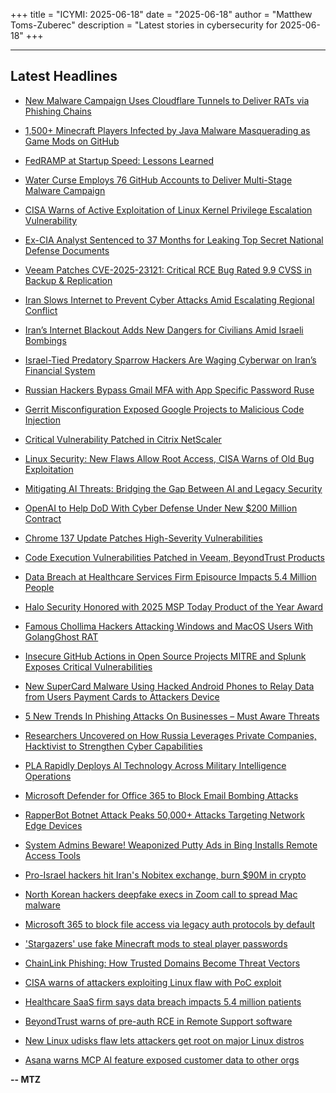 +++
title = "ICYMI: 2025-06-18"
date = "2025-06-18"
author = "Matthew Toms-Zuberec"
description = "Latest stories in cybersecurity for 2025-06-18"
+++

---------------------------------------------------------------------------
## Latest Headlines
- [New Malware Campaign Uses Cloudflare Tunnels to Deliver RATs via Phishing Chains](https://thehackernews.com/2025/06/new-malware-campaign-uses-cloudflare.html)

- [1,500+ Minecraft Players Infected by Java Malware Masquerading as Game Mods on GitHub](https://thehackernews.com/2025/06/1500-minecraft-players-infected-by-java.html)

- [FedRAMP at Startup Speed: Lessons Learned](https://thehackernews.com/2025/06/fedramp-at-startup-speed-lessons-learned.html)

- [Water Curse Employs 76 GitHub Accounts to Deliver Multi-Stage Malware Campaign](https://thehackernews.com/2025/06/water-curse-hijacks-76-github-accounts.html)

- [CISA Warns of Active Exploitation of Linux Kernel Privilege Escalation Vulnerability](https://thehackernews.com/2025/06/cisa-warns-of-active-exploitation-of.html)

- [Ex-CIA Analyst Sentenced to 37 Months for Leaking Top Secret National Defense Documents](https://thehackernews.com/2025/06/ex-cia-analyst-sentenced-to-37-months.html)

- [Veeam Patches CVE-2025-23121: Critical RCE Bug Rated 9.9 CVSS in Backup & Replication](https://thehackernews.com/2025/06/veeam-patches-cve-2025-23121-critical.html)

- [Iran Slows Internet to Prevent Cyber Attacks Amid Escalating Regional Conflict](https://thehackernews.com/2025/06/iran-restricts-internet-access-to.html)

- [Iran’s Internet Blackout Adds New Dangers for Civilians Amid Israeli Bombings](https://www.wired.com/story/iran-internet-shutdown-israel/)

- [Israel-Tied Predatory Sparrow Hackers Are Waging Cyberwar on Iran’s Financial System](https://www.wired.com/story/israels-predatory-sparrow-hackers-are-waging-cyberwar-on-irans-financial-system/)

- [Russian Hackers Bypass Gmail MFA with App Specific Password Ruse](https://www.securityweek.com/russian-hackers-bypass-gmail-mfa-with-app-specific-password-ruse/)

- [Gerrit Misconfiguration Exposed Google Projects to Malicious Code Injection](https://www.securityweek.com/gerrit-misconfiguration-exposed-google-projects-to-code-injection/)

- [Critical Vulnerability Patched in Citrix NetScaler](https://www.securityweek.com/critical-vulnerability-patched-in-citrix-netscaler/)

- [Linux Security: New Flaws Allow Root Access, CISA Warns of Old Bug Exploitation](https://www.securityweek.com/linux-security-new-flaws-allow-root-access-cisa-warns-of-old-bug-exploitation/)

- [Mitigating AI Threats: Bridging the Gap Between AI and Legacy Security](https://www.securityweek.com/mitigating-ai-threats-bridging-the-gap-between-ai-and-legacy-security/)

- [OpenAI to Help DoD With Cyber Defense Under New $200 Million Contract](https://www.securityweek.com/openai-to-help-dod-with-cyber-defense-under-new-200-million-contract/)

- [Chrome 137 Update Patches High-Severity Vulnerabilities](https://www.securityweek.com/chrome-137-update-patches-high-severity-vulnerabilities/)

- [Code Execution Vulnerabilities Patched in Veeam, BeyondTrust Products](https://www.securityweek.com/code-execution-vulnerabilities-patched-in-veeam-beyondtrust-products/)

- [Data Breach at Healthcare Services Firm Episource Impacts 5.4 Million People](https://www.securityweek.com/data-breach-at-healthcare-services-firm-episource-impacts-5-4-million-people/)

- [Halo Security Honored with 2025 MSP Today Product of the Year Award](https://cybersecuritynews.com/halo-security-honored-with-2025-msp-today-product-of-the-year-award/)

- [Famous Chollima Hackers Attacking Windows and MacOS Users With GolangGhost RAT](https://cybersecuritynews.com/famous-chollima-hackers-attacking-windows-and-macos-users/)

- [Insecure GitHub Actions in Open Source Projects MITRE and Splunk Exposes Critical Vulnerabilities](https://cybersecuritynews.com/insecure-github-actions-in-open-source-projects-mitre/)

- [New SuperCard Malware Using Hacked Android Phones to Relay Data from Users Payment Cards to Attackers Device](https://cybersecuritynews.com/new-supercard-malware-using-hacked-android-phones/)

- [5 New Trends In Phishing Attacks On Businesses – Must Aware Threats](https://cybersecuritynews.com/trends-in-phishing-attacks/)

- [Researchers Uncovered on How Russia Leverages Private Companies, Hacktivist to Strengthen Cyber Capabilities](https://cybersecuritynews.com/researchers-uncovered-on-how-russia-leverages-private-companies/)

- [PLA Rapidly Deploys AI Technology Across Military Intelligence Operations](https://cybersecuritynews.com/pla-rapidly-deploys-ai-technology/)

- [Microsoft Defender for Office 365 to Block Email Bombing Attacks](https://cybersecuritynews.com/microsoft-defender-email-bombing-attacks/)

- [RapperBot Botnet Attack Peaks 50,000+ Attacks Targeting Network Edge Devices](https://cybersecuritynews.com/rapperbot-botnet-attack-peaks-50000-attacks/)

- [System Admins Beware! Weaponized Putty Ads in Bing Installs Remote Access Tools](https://cybersecuritynews.com/weaponized-putty-ads/)

- [Pro-Israel hackers hit Iran's Nobitex exchange, burn $90M in crypto](https://www.bleepingcomputer.com/news/security/pro-israel-hackers-hit-irans-nobitex-exchange-burn-90m-in-crypto/)

- [North Korean hackers deepfake execs in Zoom call to spread Mac malware](https://www.bleepingcomputer.com/news/security/north-korean-hackers-deepfake-execs-in-zoom-call-to-spread-mac-malware/)

- [Microsoft 365 to block file access via legacy auth protocols by default](https://www.bleepingcomputer.com/news/microsoft/microsoft-365-to-block-file-access-via-legacy-auth-protocols-by-default/)

- ['Stargazers' use fake Minecraft mods to steal player passwords](https://www.bleepingcomputer.com/news/security/stargazers-use-fake-minecraft-mods-to-steal-player-passwords/)

- [ChainLink Phishing: How Trusted Domains Become Threat Vectors](https://www.bleepingcomputer.com/news/security/chainlink-phishing-how-trusted-domains-become-threat-vectors/)

- [CISA warns of attackers exploiting Linux flaw with PoC exploit](https://www.bleepingcomputer.com/news/security/cisa-warns-of-attackers-exploiting-linux-flaw-with-poc-exploit/)

- [Healthcare SaaS firm says data breach impacts 5.4 million patients](https://www.bleepingcomputer.com/news/security/episource-says-data-breach-impacts-54-million-patients/)

- [BeyondTrust warns of pre-auth RCE in Remote Support software](https://www.bleepingcomputer.com/news/security/beyondtrust-warns-of-pre-auth-rce-in-remote-support-software/)

- [New Linux udisks flaw lets attackers get root on major Linux distros](https://www.bleepingcomputer.com/news/linux/new-linux-udisks-flaw-lets-attackers-get-root-on-major-linux-distros/)

- [Asana warns MCP AI feature exposed customer data to other orgs](https://www.bleepingcomputer.com/news/security/asana-warns-mcp-ai-feature-exposed-customer-data-to-other-orgs/)

**-- MTZ**
